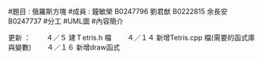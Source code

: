 #題目 : 俄羅斯方塊
#成員 :
    鐘敏榮 B0247796
    劉君猷 B0222815 
    余長安 B0247737
#分工
#UML圖
#內容簡介

更新 ：
　　４／５ 建Ｔetris.h 檔
　　４／１４ 新增Tetris.cpp 檔(需要的函式庫與變數)
　　４／１６ 新增draw函式
